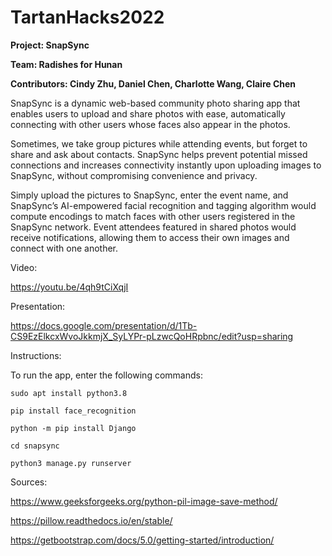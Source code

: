 # TartanHacks2022
**Project: SnapSync**

**Team: Radishes for Hunan**

**Contributors: Cindy Zhu, Daniel Chen, Charlotte Wang, Claire Chen**

SnapSync is a dynamic web-based community photo sharing app that enables users to upload and share photos with ease, automatically connecting with other users whose faces also appear in the photos. 

Sometimes, we take group pictures while attending events, but forget to share and ask about contacts. SnapSync helps prevent potential missed connections and increases connectivity instantly upon uploading images to SnapSync, without compromising convenience and privacy. 

Simply upload the pictures to SnapSync, enter the event name, and SnapSync’s AI-empowered facial recognition and tagging algorithm would compute encodings to match faces with other users registered in the SnapSync network. Event attendees featured in shared photos would receive notifications, allowing them to access their own images and connect with one another.

Video:

https://youtu.be/4qh9tCiXqjI


Presentation:

https://docs.google.com/presentation/d/1Tb-CS9EzElkcxWvoJkkmjX_SyLYPr-pLzwcQoHRpbnc/edit?usp=sharing

Instructions:

To run the app, enter the following commands:

`sudo apt install python3.8`

`pip install face_recognition`

`python -m pip install Django`

`cd snapsync`

`python3 manage.py runserver`


Sources:

https://www.geeksforgeeks.org/python-pil-image-save-method/

https://pillow.readthedocs.io/en/stable/

https://getbootstrap.com/docs/5.0/getting-started/introduction/
